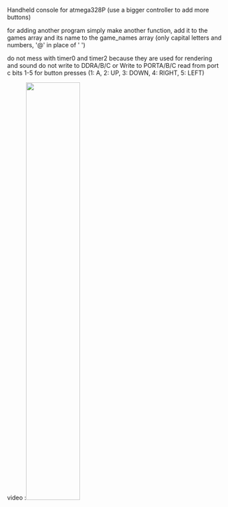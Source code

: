 Handheld console for atmega328P (use a bigger controller to add more buttons)


		
for adding another program simply make another function, 
	add it to the games array and its name to the game_names array (only capital letters and numbers, '@' in place of ' ')


do not mess with timer0 and timer2 because they are used for rendering and sound
do not write to DDRA/B/C or Write to PORTA/B/C
read from port c bits 1-5 for button presses (1: A, 2: UP, 3: DOWN, 4: RIGHT, 5: LEFT)

video :[<img src="https://thumbs.odycdn.com/d026c3c0c47de6a6e1ad3d092b4cded3.jpeg" width="50%">](https://odysee.com/@beep_doop:e/handheld_video_game_console "video")

